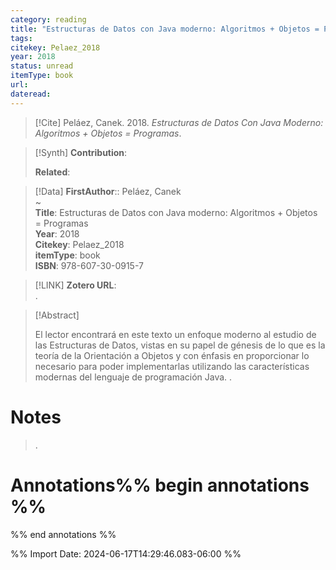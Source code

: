 ```yaml
---
category: reading
title: "Estructuras de Datos con Java moderno: Algoritmos + Objetos = Programas"
tags: 
citekey: Pelaez_2018
year: 2018
status: unread
itemType: book
url: 
dateread:
---
```


> [!Cite]
> Peláez, Canek. 2018. _Estructuras de Datos Con Java Moderno: Algoritmos + Objetos = Programas_.

>[!Synth]
>**Contribution**: 
>
>**Related**: 
>

>[!Data]
> **FirstAuthor**:: Peláez, Canek  
~    
> **Title**: Estructuras de Datos con Java moderno: Algoritmos + Objetos = Programas  
> **Year**: 2018   
> **Citekey**: Pelaez_2018  
> **itemType**: book  
> **ISBN**: 978-607-30-0915-7    

> [!LINK] 
>**Zotero URL**:   
>.



> [!Abstract]
>
> El lector encontrará en este texto un enfoque moderno al estudio de las Estructuras de Datos, vistas en su papel de génesis de lo que es la teoría de la Orientación a Objetos y con énfasis en proporcionar lo necesario para poder implementarlas utilizando las características modernas del lenguaje de programación Java.
>.
> 
# Notes
>.


# Annotations%% begin annotations %%


%% end annotations %%

%% Import Date: 2024-06-17T14:29:46.083-06:00 %%
